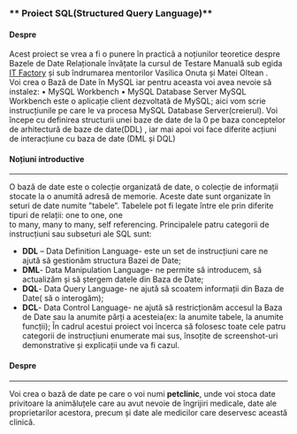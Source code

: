 ### ** Proiect SQL(Structured Query Language)**

#### **Despre**

 Acest proiect se vrea a fi  o punere în practică a noțiunilor teoretice despre Bazele de Date Relaționale  învățate la cursul de Testare Manuală sub egida [ IT Factory]( https://www.itfactory.ro/) și sub îndrumarea mentorilor Vasilica Onuta și Matei Oltean .   
 Voi crea o Bază de Date în MySQL iar pentru aceasta voi avea nevoie să instalez:
•	MySQL Workbench
•	MySQL Database Server
MySQL Workbench este o aplicație client dezvoltată de MySQL; aici  vom scrie instrucțiunile pe care le va procesa MySQL Database Server(creierul). 
Voi începe cu definirea structurii unei baze de date de la 0 pe baza conceptelor de arhitectură de baze de date(DDL) , iar mai apoi voi face diferite acțiuni de interacțiune cu baza de date (DML și DQL)

#### **Noțiuni introductive**
********************************************************

O bază de date este o colecție organizată de date, o colecție de informații stocate la
o anumită adresă de memorie. Aceste date sunt organizate în seturi de date numite 
”tabele”. Tabelele pot fi legate între ele prin diferite tipuri de relații: one to one, one     
to many, many to many, self referencing.
Principalele patru categorii de instrucțiuni sau subseturi ale SQL sunt:
-	**DDL** – Data Definition Language- este un set de instrucțiuni care ne ajută să gestionăm structura  Bazei de Date;
-	**DML**- Data Manipulation Language- ne permite să introducem, să actualizăm și să ștergem datele din Baza de Date;
-	**DQL**- Data Query Language- ne ajută să scoatem informații din Baza de Date( să o interogăm);
-	**DCL**- Data Control Language- ne ajută să restricționăm accesul la Baza de Date sau la anumite părți a acesteia(ex: la anumite tabele, la anumite funcții);
În cadrul acestui proiect voi încerca să folosesc toate cele patru categorii de instrucțiuni enumerate mai sus, însoțite de screenshot-uri demonstrative și explicații unde va fi cazul.
#### **Despre**
_____________________________________________________


Voi crea o bază de date pe care  o voi numi **petclinic**, unde voi stoca date privitoare la animăluțele care au avut nevoie de îngrijiri medicale, date ale proprietarilor acestora, precum și date ale medicilor care deservesc această clinică.
